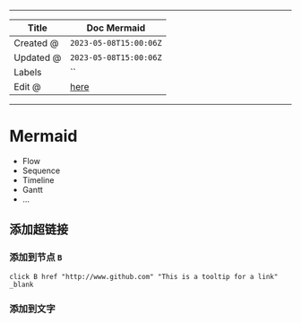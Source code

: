 -----

| Title     | Doc Mermaid                                          |
| --------- | ---------------------------------------------------- |
| Created @ | `2023-05-08T15:00:06Z`                               |
| Updated @ | `2023-05-08T15:00:06Z`                               |
| Labels    | \`\`                                                 |
| Edit @    | [here](https://github.com/junxnone/xwiki/issues/242) |

-----

# Mermaid

  - Flow
  - Sequence
  - Timeline
  - Gantt
  - ...

## 添加超链接

### 添加到节点 `B`

    click B href "http://www.github.com" "This is a tooltip for a link" _blank

### 添加到文字
